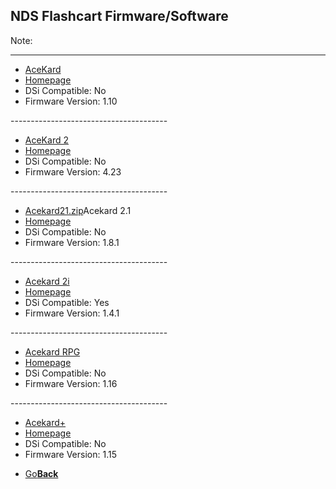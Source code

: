 ## NDS Flashcart Firmware/Software
Note: 


---------------------------------------
<ul>
            <li><a href="AceKard.zip">AceKard</a></li>
            <li><a href="http://www.acekard.com">Homepage</a></li>
            <li>DSi Compatible: No</li>
            <li>Firmware Version: 1.10</li>
</ul>
---------------------------------------
<ul>
            <li><a href="Acekard2.zip">AceKard 2</a></li>
            <li><a href="http://www.acekard.com">Homepage</a></li>
            <li>DSi Compatible: No</li>
            <li>Firmware Version: 4.23</li>
</ul>
---------------------------------------
<ul>
            <li><a href="">Acekard21.zip</a>Acekard 2.1</li>
            <li><a href="http://www.acekard.com">Homepage</a></li>
            <li>DSi Compatible: No</li>
            <li>Firmware Version: 1.8.1</li>
</ul>
---------------------------------------
<ul>
            <li><a href="Acekard2i.zip">Acekard 2i</a></li>
            <li><a href="http://www.acekard.com">Homepage</a></li>
            <li>DSi Compatible: Yes</li>
            <li>Firmware Version: 1.4.1</li>
</ul>
---------------------------------------
<ul>
            <li><a href="AcekardRPG.zip">Acekard RPG</a></li>
            <li><a href="http://www.acekard.com">Homepage</a></li>
            <li>DSi Compatible: No</li>
            <li>Firmware Version: 1.16</li>
</ul>
---------------------------------------
<ul>
            <li><a href="Acekard+.zip">Acekard+</a></li>
            <li><a href="http://www.acekard.com">Homepage</a></li>
            <li>DSi Compatible: No</li>
            <li>Firmware Version: 1.15</li>
</ul>

<onebutton>
<ul>
            <li><a href="../">Go<strong>Back</strong></a></li>
          </ul>
</onebutton>
